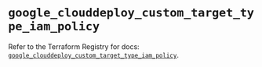 # `google_clouddeploy_custom_target_type_iam_policy`

Refer to the Terraform Registry for docs: [`google_clouddeploy_custom_target_type_iam_policy`](https://registry.terraform.io/providers/hashicorp/google-beta/5.28.0/docs/resources/google_clouddeploy_custom_target_type_iam_policy).
